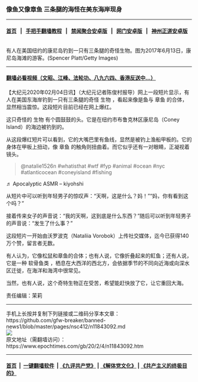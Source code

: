### 像鱼又像章鱼 三条腿的海怪在美东海岸现身
------------------------

#### [首页](https://github.com/gfw-breaker/banned-news1/blob/master/README.md) &nbsp;&nbsp;|&nbsp;&nbsp; [手把手翻墙教程](https://github.com/gfw-breaker/guides/wiki) &nbsp;&nbsp;|&nbsp;&nbsp; [禁闻聚合安卓版](https://github.com/gfw-breaker/bn-android) &nbsp;&nbsp;|&nbsp;&nbsp; [网门安卓版](https://github.com/oGate2/oGate) &nbsp;&nbsp;|&nbsp;&nbsp; [神州正道安卓版](https://github.com/SzzdOgate/update) 



<div><img alt="" class="aligncenter wp-post-image" src="https://i.epochtimes.com/assets/uploads/2020/02/GettyImages-695647272-600x400.jpg"/>
<div class="red16 caption">
 <p>
  有人在美国纽约的康尼岛钓到一只有三条腿的奇怪生物。图为2017年6月13日，康尼岛海滩的游客。(Spencer Platt/Getty Images)
 </p>
</div>
</div><hr/>

#### [翻墙必看视频（文昭、江峰、法轮功、八九六四、香港反送中...）](http://167.172.214.107/home.html)

<div><p>
 【大纪元2020年02月04日讯】（大纪元记者陈俊村报导）网上一段短片显示，有人在美国东海岸钓到一只有三条腿的奇怪
 <ok href="https://www.epochtimes.com/gb/tag/%E7%94%9F%E7%89%A9.html">
  生物
 </ok>
 ，看起来像是鱼与
 <ok href="https://www.epochtimes.com/gb/tag/%E7%AB%A0%E9%B1%BC.html">
  章鱼
 </ok>
 的合体，显然相当震惊。这段短片目前已经在网上爆红。
</p>
<p>
 这只奇怪的
 <ok href="https://www.epochtimes.com/gb/tag/%E7%94%9F%E7%89%A9.html">
  生物
 </ok>
 有个圆鼓鼓的头。它是在纽约市布鲁克林区康尼岛（Coney Island）的海边被钓到的。
</p>
<p>
 从这段爆红短片可以看到，它的大嘴巴里有鱼线，显然是被钓上渔船甲板的。它的身体在甲板上扭动，像
 <ok href="https://www.epochtimes.com/gb/tag/%E7%AB%A0%E9%B1%BC.html">
  章鱼
 </ok>
 的触角则扭曲着。而它似乎还有一对眼睛，正凝视着镜头。
</p>
<blockquote cite="https://www.tiktok.com/@natalie1526n/video/6785414602814622981" class="tiktok-embed" data-video-id="6785414602814622981" style="max-width: 605px; min-width: 325px;">
 <section>
  <ok href="https://www.tiktok.com/@natalie1526n" rel="noopener noreferrer" target="_blank">
   @natalie1526n
  </ok>
  <ok href="https://www.tiktok.com/tag/whatisthat" rel="noopener noreferrer" target="_blank">
   #whatisthat
  </ok>
  <ok href="https://www.tiktok.com/tag/wtf" rel="noopener noreferrer" target="_blank">
   #wtf
  </ok>
  <ok href="https://www.tiktok.com/tag/fyp" rel="noopener noreferrer" target="_blank">
   #fyp
  </ok>
  <ok href="https://www.tiktok.com/tag/animal" rel="noopener noreferrer" target="_blank">
   #animal
  </ok>
  <ok href="https://www.tiktok.com/tag/ocean" rel="noopener noreferrer" target="_blank">
   #ocean
  </ok>
  <ok href="https://www.tiktok.com/tag/nyc" rel="noopener noreferrer" target="_blank">
   #nyc
  </ok>
  <ok href="https://www.tiktok.com/tag/atlanticocean" rel="noopener noreferrer" target="_blank">
   #atlanticocean
  </ok>
  <ok href="https://www.tiktok.com/tag/coneyisland" rel="noopener noreferrer" target="_blank">
   #coneyisland
  </ok>
  <ok href="https://www.tiktok.com/tag/fishing" rel="noopener noreferrer" target="_blank">
   #fishing
  </ok>
 </section>
</blockquote>
<p>
 <ok href="https://www.tiktok.com/music/Apocalyptic-ASMR-6756747492911565574" rel="noopener noreferrer" target="_blank">
  ♬ Apocalyptic ASMR – kiyohshi
 </ok>
</p>
<p>
</p>
<p>
 从短片中可以听到年轻男子的惊叹声：“天啊，这是什么？妈！”“妈，你有看到这个吗？”
</p>
<p>
 接着传来女子的声音说：“我的天啊，这到底是什么东西？”随后可以听到年轻男子的声音说：“发生了什么事？”
</p>
<p>
 这段短片一开始由沃罗波克（Nataliia Vorobok）上传社交媒体，迄今已获得140万个赞，留言者无数。
</p>
<p>
 有人认为，它像松鼠和章鱼的合体；也有人说，它像折叠起来的𫚉鱼；还有人说，它是一种
 <ok href="https://www.epochtimes.com/gb/tag/%E8%BD%AF%E9%AA%A8%E9%B1%BC%E7%B1%BB.html">
  软骨鱼类
 </ok>
 ，栖息在大西洋的西北方，会依据季节的不同向近海或向深水区迁徙，在海洋和海湾中很常见。
</p>
<p>
 当然，也有人说，这个奇特生物正在受苦，希望能赶快放了它，让它重回大海。
</p>
<p>
 责任编辑：茉莉
</p>
</div>
<hr/>
手机上长按并复制下列链接或二维码分享本文章：<br/>
https://github.com/gfw-breaker/banned-news1/blob/master/pages/nsc412/n11843092.md <br/>
<a href='https://github.com/gfw-breaker/banned-news1/blob/master/pages/nsc412/n11843092.md'><img src='https://github.com/gfw-breaker/banned-news1/blob/master/pages/nsc412/n11843092.md.png'/></a> <br/>
原文地址（需翻墙访问）：https://www.epochtimes.com/gb/20/2/4/n11843092.htm


------------------------
#### [首页](https://github.com/gfw-breaker/banned-news1/blob/master/README.md) &nbsp;|&nbsp; [一键翻墙软件](https://github.com/gfw-breaker/nogfw/blob/master/README.md) &nbsp;| [《九评共产党》](https://github.com/gfw-breaker/9ping.md/blob/master/README.md#九评之一评共产党是什么) | [《解体党文化》](https://github.com/gfw-breaker/jtdwh.md/blob/master/README.md) | [《共产主义的终极目的》](https://github.com/gfw-breaker/gczydzjmd.md/blob/master/README.md)


<img src='http://gfw-breaker.win/banned-news/pages/nsc412/n11843092.md' width='0px' height='0px'/>